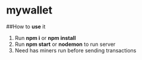 # mywallet<br>
##How to **use** it<br>
1. Run **npm i** or **npm install**
2. Run **npm start** or **nodemon** to run server
3. Need has miners run before sending transactions
